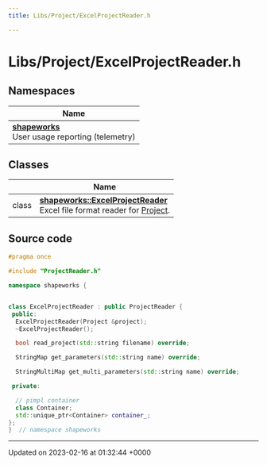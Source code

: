 ```yaml
---
title: Libs/Project/ExcelProjectReader.h

---
```


# Libs/Project/ExcelProjectReader.h



## Namespaces

| Name           |
| -------------- |
| **[shapeworks](../Namespaces/namespaceshapeworks.md)** <br>User usage reporting (telemetry)  |

## Classes

|                | Name           |
| -------------- | -------------- |
| class | **[shapeworks::ExcelProjectReader](../Classes/classshapeworks_1_1ExcelProjectReader.md)** <br>Excel file format reader for [Project]().  |




## Source code

```cpp
#pragma once

#include "ProjectReader.h"

namespace shapeworks {


class ExcelProjectReader : public ProjectReader {
 public:
  ExcelProjectReader(Project &project);
  ~ExcelProjectReader();

  bool read_project(std::string filename) override;

  StringMap get_parameters(std::string name) override;

  StringMultiMap get_multi_parameters(std::string name) override;

 private:

  // pimpl container
  class Container;
  std::unique_ptr<Container> container_;
};
}  // namespace shapeworks
```


-------------------------------

Updated on 2023-02-16 at 01:32:44 +0000
